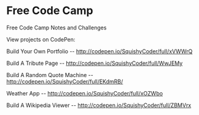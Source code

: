# Free Code Camp
Free Code Camp Notes and Challenges

View projects on CodePen:

Build Your Own Portfolio -- http://codepen.io/SquishyCoder/full/xVWWrQ

Build A Tribute Page -- http://codepen.io/SquishyCoder/full/WwJEMy

Build A Random Quote Machine -- http://codepen.io/SquishyCoder/full/EKdmRB/

Weather App -- http://codepen.io/SquishyCoder/full/xOZWbo

Build A Wikipedia Viewer -- http://codepen.io/SquishyCoder/full/ZBMVrx
